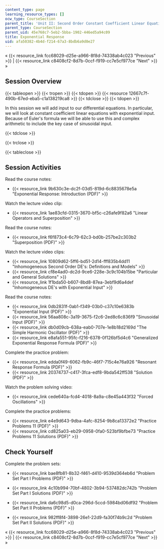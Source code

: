 ```yaml
---
content_type: page
learning_resource_types: []
ocw_type: CourseSection
parent_title: 'Unit II: Second Order Constant Coefficient Linear Equations'
parent_type: CourseSection
parent_uid: 45e768c7-5eb2-5bba-1902-446ed5a94c09
title: Exponential Response
uid: afa50382-4b4d-f214-67a3-8bdb6a9d0e27
---
```


« {{< resource_link fcc68029-d25e-a966-8f8d-74338ab4c023 "Previous" >}} | {{< resource_link c8408cf2-8d7b-0ccf-f919-cc7e5cf977ce "Next" >}} »

Session Overview
----------------

{{< tableopen >}}
{{< tropen >}}
{{< tdopen >}}
{{< resource 12667c7f-490b-67ed-eba5-c1a138219ca8 >}}
{{< tdclose >}}
{{< tdopen >}}


In this session we will add input to our differential equations. In particular, we will look at constant coefficient linear equations with exponential input. Because of Euler's formula we will be able to use this and complex arithmetic to include the key case of sinusoidal input.


{{< tdclose >}}

{{< trclose >}}

{{< tableclose >}}

Session Activities
------------------

Read the course notes:

*   {{< resource_link 9b630c3e-dc2f-03d5-819d-6c8835678e5a "Exponential Response: Introduction (PDF)" >}}

Watch the lecture video clip:

*   {{< resource_link 1ae83cfd-0315-3670-bf5c-c26afe9f82a6 "Linear Operators and Superposition" >}}

Read the course notes:

*   {{< resource_link f6f873c4-6c79-62c3-bd0b-257be2c303b2 "Superposition (PDF)" >}}

Watch the lecture video clips:

*   {{< resource_link 10809d62-5ff6-bd51-2d14-fff835b4dd11 "Inhomogeneous Second Order DE's: Definitions and Models" >}}
*   {{< resource_link cf8e4ad0-dc2d-9ce6-228e-3c9c104b15be "Particular and General Solutions" >}}
*   {{< resource_link 1f1bda50-b607-8bd8-87ea-3ebf9d6a4def "Inhomogeneous DE's with Exponential Input" >}}

Read the course notes:

*   {{< resource_link 0db2831f-0ab1-f349-03b0-c37c10e6383b "Exponential Input (PDF)" >}}
*   {{< resource_link 56aa808c-3a19-3675-f2c6-2ed8c6c836f9 "Sinusoidal Input (PDF)" >}}
*   {{< resource_link db0d09cb-638a-eab0-707e-1e8b18d2169d "The Simple Harmonic Oscillator (PDF)" >}}
*   {{< resource_link e8afa551-95fc-f216-6378-0f126bf5d4c6 "Generalized Exponential Response Formula (PDF)" >}}

Complete the practice problem:

*   {{< resource_link edda0f49-6062-fb9c-46f7-715c4e76a926 "Resonant Response Formula (PDF)" >}}
*   {{< resource_link 20374737-c417-3fca-edf8-9bda542ff538 "Solution (PDF)" >}}

Watch the problem solving video:

*   {{< resource_link cede640a-fcd4-4018-8a9a-c8e45a443f32 "Forced Oscillations" >}}

Complete the practice problems:

*   {{< resource_link e4e9d643-9dba-4afc-8254-9b8ca13372e2 "Practice Problems 11 (PDF)" >}}
*   {{< resource_link cd825a03-eb29-0958-0fa0-523bf9bfbe73 "Practice Problems 11 Solutions (PDF)" >}}

Check Yourself
--------------

Complete the problem sets:

*   {{< resource_link bae8fb81-8b32-f461-d410-9539d364eb6d "Problem Set Part I Problems (PDF)" >}}
*   {{< resource_link 4c10b994-70bf-4802-3b94-537482dc742b "Problem Set Part I Solutions (PDF)" >}}
  
*   {{< resource_link da6c98d5-d0ca-296d-5ccd-5984bd06df92 "Problem Set Part II Problems (PDF)" >}}
*   {{< resource_link 982ff8f4-3898-26e1-22d9-fa30f74b9c2d "Problem Set Part II Solutions (PDF)" >}}

« {{< resource_link fcc68029-d25e-a966-8f8d-74338ab4c023 "Previous" >}} | {{< resource_link c8408cf2-8d7b-0ccf-f919-cc7e5cf977ce "Next" >}} »